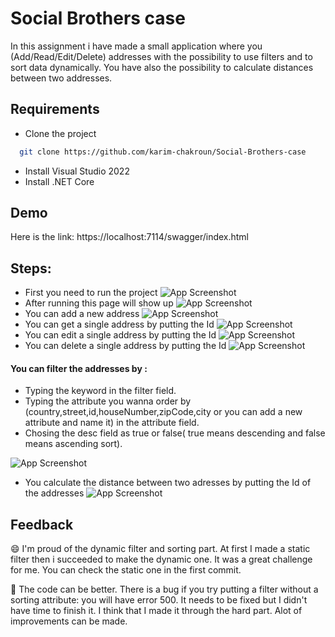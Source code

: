 
# Social Brothers case

In this assignment i have made a small application where you (Add/Read/Edit/Delete) addresses with the possibility to use filters and to sort data dynamically.
You have also the possibility to calculate distances between two addresses.


## Requirements

- Clone the project

```bash
  git clone https://github.com/karim-chakroun/Social-Brothers-case
```
- Install Visual Studio 2022
- Install .NET Core



## Demo

Here is the link: https://localhost:7114/swagger/index.html


## Steps:

- First you need to run the project
![App Screenshot](https://media.discordapp.net/attachments/711915490091597874/1035324493738037268/unknown.png?width=1105&height=70)
- After running this page will show up
![App Screenshot](https://media.discordapp.net/attachments/711915490091597874/1035323434189733928/unknown.png?width=1105&height=466)
- You can add a new address
![App Screenshot](https://media.discordapp.net/attachments/711915490091597874/1035327863320223895/unknown.png?width=1105&height=469)
- You can get a single address by putting the Id
![App Screenshot](https://media.discordapp.net/attachments/711915490091597874/1035328279122554900/unknown.png?width=1105&height=319)
- You can edit a single address by putting the Id
![App Screenshot](https://media.discordapp.net/attachments/711915490091597874/1035328737547407370/unknown.png?width=1105&height=384)
- You can delete a single address by putting the Id
![App Screenshot](https://media.discordapp.net/attachments/711915490091597874/1035329075306319922/unknown.png?width=1105&height=293)

#### You can filter the addresses by :
- Typing the keyword in the filter field.
- Typing the attribute you wanna order by (country,street,id,houseNumber,zipCode,city or you can add a new attribute and name it) in the attribute field.
- Chosing the desc field as true or false( true means descending and false means ascending sort).


![App Screenshot](https://media.discordapp.net/attachments/711915490091597874/1035329766292717598/unknown.png?width=1105&height=373)
- You calculate the distance between two adresses by putting the Id of the addresses
![App Screenshot](https://media.discordapp.net/attachments/711915490091597874/1035333996009230406/unknown.png?width=1105&height=288)

## Feedback

😄 I'm proud of the dynamic filter and sorting part. At first I made a static filter then i succeeded to make the dynamic one. It was a great challenge for me. You can check the static one in the first commit.

🤔 The code can be better. There is a bug if you try putting a filter without a sorting attribute: you will have error 500. It needs to be fixed but I didn't have time to finish it. I think that I made it through the hard part. Alot of improvements can be made.

